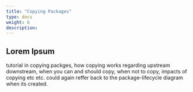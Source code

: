```yaml
---
title: "Copying Packages"
type: docs
weight: 6
description: 
---
```


## Lorem Ipsum

tutorial in copying packges, how copying works regarding upstream downstream, when you can and should copy, when not to copy, impacts of copying etc etc. could again reffer back to the package-lifecycle diagram when its created.
